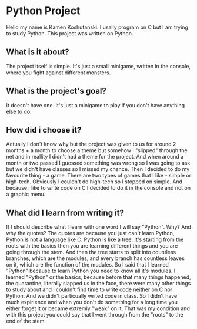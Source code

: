 # Python Project
Hello my name is Kamen Koshutanski. I usally program on C but I am trying to study Python. This project was written on Python.
## What is it about?
The project itself is simple. It's just a small minigame, written in the console, where you fight against different monsters.
## What is the project's goal?
It doesn't have one. It's just a minigame to play if you don't have anything else to do.
## How did i choose it?
Actually I don't know why but the project was given to us for around 2 months + a month to choose a theme but somehow I "slipped" through the net and in reallity I didn't had a theme for the project. And when around a month or two passed I guessed something was wrong so I was going to ask but we didn't have classes so I missed my chance. Then I decided to do my favourite thing - a game. There are two types of games that I like - simple or high-tech. Obviously I couldn't do high-tech so I stopped on simple. And because I like to write code on C I decided to do it in the console and not on a graphic menu.
## What did I learn from writing it?
If I should describe what I learn with one word I will say "Python". Why? And why the quotes? The quotes are because you just can't learn Python, Python is not a language like C. Python is like a tree. It's starting from the roots with the basics then you are learning different things and you are going through the stem. And then the tree starts to split into countless branches, which are the modules, and every branch has countless leaves on it, which are the function of the modules. So I said that I learned "Python" because to learn Python you need to know all it's modules. I learned "Python" or the basics, because before that many things happened, the quarantine, literally slapped us in the face, there were many other things to study about and I couldn't find time to write code neither on C nor Python. And we didn't particually writed code in class. So I didn't have much expirience and when you don't do something for a long time you either forget it or became extremly "weak" on it. That was my condition and with this project you could say that I went through from the "roots" to the end of the stem.
